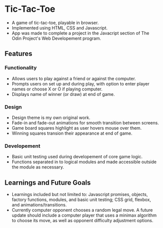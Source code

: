 # Tic-Tac-Toe
* A game of tic-tac-toe, playable in browser.
* Implemented using HTML, CSS and Javascript.
* App was made to complete a project in the Javacript section of The Odin Project's Web Developement program.

## Features
### Functionality
* Allows users to play against a friend or against the computer.
* Prompts users on set up and during play, with option to enter player names or choose X or O if playing computer.
* Displays name of winner (or draw) at end of game.

### Design
* Design theme is my own original work.
* Fade-in and fade-out animations for smooth transition between screens.
* Game board squares highlight as user hovers mouse over them.
* Winning squares transion their appearance at end of game.

### Developement
* Basic unit testing used during developement of core game logic.
* Functions separated in to logical modules and made accessible outside the module as necessary.

## Learnings and Future Goals
* Learnings included but not limited to: Javascript promises, objects, factory functions, modules, and basic unit testing; CSS grid, flexbox, and animations/transitions.
* Currently computer opponent chooses a random legal move. A future update should include a computer player that uses a minimax algorithm to choose its move, as well as opponent difficulty adjustment options.
